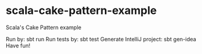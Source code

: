 scala-cake-pattern-example
==========================

Scala's Cake Pattern example

Run by: sbt run
Run tests by: sbt test
Generate IntelliJ project: sbt gen-idea
Have fun!
